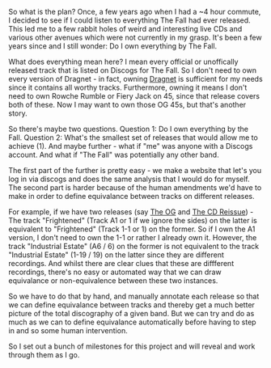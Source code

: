 So what is the plan? Once, a few years ago when I had a ~4 hour commute, I decided to see if I could listen to everything
The Fall had ever released. This led me to a few rabbit holes of weird and interesting live CDs and various other avenues
which were not currently in my grasp. It's been a few years since and I still wonder: Do I own everything by The Fall.

What does everything mean here? I mean every official or unoffically released track that is listed on Discogs for The Fall.
So I don't need to own every version of Dragnet - in fact, owning [Dragnet](https://www.discogs.com/release/652364-The-Fall-Dragnet) is
sufficient for my needs since it contains all worthy tracks. Furthermore, owning it means I don't need to own Rowche Rumble
or Fiery Jack on 45, since that release covers both of these. Now I may want to own those OG 45s, but that's another story.

So there's maybe two questions. Question 1: Do I own everything by the Fall. Question 2: What's the smallest set of releases
that would allow me to achieve (1). And maybe further - what if "me" was anyone with a Discogs account. And what if "The Fall" was
potentially any other band.

The first part of the further is pretty easy - we make a website that let's you log in via discogs and does the same analysis that
I would do for myself. The second part is harder because of the human amendments we'd have to make in order to define equivalance
between tracks on different releases.

For example, if we have two releases (say [The OG](https://www.discogs.com/release/603365-The-Fall-Live-At-The-Witch-Trials) and [The CD Reissue](https://www.discogs.com/release/372000-The-Fall-Live-At-The-Witch-Trials)) - 
The track "Frightened" (Track A1 or 1 if we ignore the sides) on the latter is equivalent to "Frightened" (Track 1-1 or 1) on the former.
So if I own the A1 version, I don't need to own the 1-1 or rather I already own it. However, the track "Industrial Estate" (A6 / 6) on the former
is not equivalent to the track "Industrial Estate" (1-19 / 19) on the latter since they are different recordings. And whilst there are
clear clues that these are diffferent recordings, there's no easy or automated way that we can draw equivalance or non-equivalence between
these two instances.

So we have to do that by hand, and manually annotate each release so that we can define equivalance between tracks and thereby get a much
better picture of the total discography of a given band. But we can try and do as much as we can to define equivalance automatically before
having to step in and so some human intervention.

So I set out a bunch of milestones for this project and will reveal and work through them as I go.